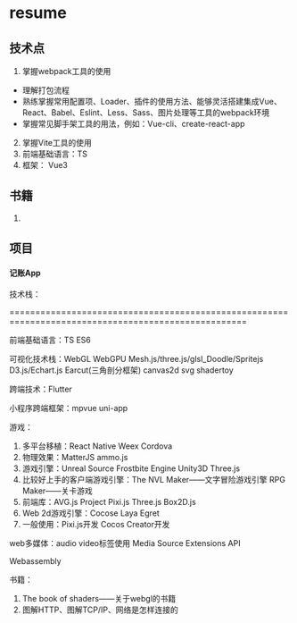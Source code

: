 # resume

## 技术点
1. 掌握webpack工具的使用
- 理解打包流程
- 熟练掌握常用配置项、Loader、插件的使用方法、能够灵活搭建集成Vue、React、Babel、Eslint、Less、Sass、图片处理等工具的webpack环境
- 掌握常见脚手架工具的用法，例如：Vue-cli、create-react-app
2. 掌握Vite工具的使用
3. 前端基础语言：TS
4. 框架： Vue3

## 书籍
1.


## 项目
#### 记账App
技术栈：







====================================================================================================

前端基础语言：TS ES6 

可视化技术栈：WebGL WebGPU Mesh.js/three.js/glsl_Doodle/Spritejs D3.js/Echart.js Earcut(三角剖分框架) canvas2d svg shadertoy

跨端技术：Flutter 

小程序跨端框架：mpvue uni-app 

游戏：
1. 多平台移植：React Native Weex Cordova
2. 物理效果：MatterJS ammo.js 
3. 游戏引擎：Unreal Source Frostbite Engine Unity3D Three.js
4. 比较好上手的客户端游戏引擎：The NVL Maker——文字冒险游戏引擎 RPG Maker——关卡游戏
5. 前端库：AVG.js Project Pixi.js Three.js Box2D.js
6. Web 2d游戏引擎：Cocose Laya Egret
7. 一般使用：Pixi.js开发 Cocos Creator开发

web多媒体：audio video标签使用 Media Source Extensions API

Webassembly


书籍：
1. The book of shaders——关于webgl的书籍
2. 图解HTTP、图解TCP/IP、网络是怎样连接的
